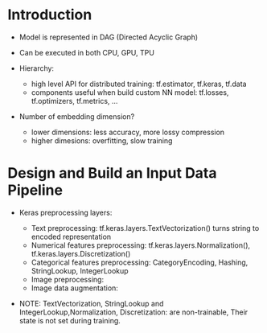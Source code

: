 # Introduction
- Model is represented in DAG (Directed Acyclic Graph)
- Can be executed in both CPU, GPU, TPU
- Hierarchy:
    + high level API for distributed training: tf.estimator, tf.keras, tf.data
    + components useful when build custom NN model: tf.losses, tf.optimizers, tf.metrics, ...

- Number of embedding dimension?
    + lower dimensions: less accuracy, more lossy compression
    + higher dimesions: overfitting, slow training

# Design and Build an Input Data Pipeline
- Keras preprocessing layers:
    + Text preprocessing: tf.keras.layers.TextVectorization() turns string to encoded representation
    + Numerical features preprocessing: tf.keras.layers.Normalization(), tf.keras.layers.Discretization()
    + Categorical features preprocessing: CategoryEncoding, Hashing, StringLookup, IntegerLookup
    + Image preprocessing:
    + Image data augmentation:

- NOTE: TextVectorization, StringLookup and IntegerLookup,Normalization, Discretization: are non-trainable, Their state is not set during training.